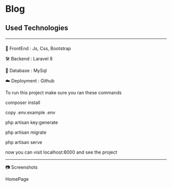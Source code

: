 # Blog

## Used Technologies <hr>

💅 FrontEnd : Js, Css, Bootstrap

🛠 Backend : Laravel 8

💾 Database : MySql

☁️ Deployment : Github

To run this project make sure you ran these commands

composer install

copy .env.example .env

php artisan key:generate

php artisan migrate

php artisan serve 

now you can visit localhost:8000 and see the project

<hr>

📷 Screenshots

HomePage




